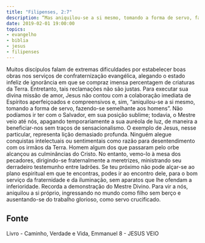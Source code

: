 ```yaml
---
title: "Filipenses, 2:7"
description: “Mas aniquilou-se a si mesmo, tomando a forma de servo, fazendo-se semelhante aos homens.” — Paulo. (FILIPENSES, capítulo 2, versículo 7.)
date: 2019-02-01 19:00:00
topics: 
- evangelho
- biblia
- jesus
- filipenses
---
```


Muitos discípulos falam de extremas dificuldades por estabelecer boas
obras nos serviços de confraternização evangélica, alegando o estado infeliz
de ignorância em que se compraz imensa percentagem de criaturas da Terra.
Entretanto, tais reclamações não são justas.
Para executar sua divina missão de amor, Jesus não contou com a
colaboração imediata de Espíritos aperfeiçoados e compreensivos e, sim,
“aniquilou-se a si mesmo, tomando a forma de servo, fazendo-se semelhante
aos homens”.
Não podíamos ir ter com o Salvador, em sua posição sublime; todavia, o
Mestre veio até nós, apagando temporariamente a sua auréola de luz, de maneira a beneficiar-nos sem traços de sensacionalismo.
O exemplo de Jesus, nesse particular, representa lição demasiado
profunda.
Ninguém alegue conquistas intelectuais ou sentimentais como razão para
desentendimento com os irmãos da Terra.
Homem algum dos que passaram pelo orbe alcançou as culminâncias do
Cristo. No entanto, vemo-lo à mesa dos pecadores, dirigindo-se fraternalmente
a meretrizes, ministrando seu derradeiro testemunho entre ladrões.
Se teu próximo não pode alçar-se ao plano espiritual em que te encontras,
podes ir ao encontro dele, para o bom serviço da fraternidade e da iluminação,
sem aparatos que lhe ofendam a inferioridade.
Recorda a demonstração do Mestre Divino.
Para vir a nós, aniquilou a si próprio, ingressando no mundo como filho
sem berço e ausentando-se do trabalho glorioso, como servo crucificado.





## Fonte
Livro - Caminho, Verdade e Vida, Emmanuel
8 -  JESUS VEIO
